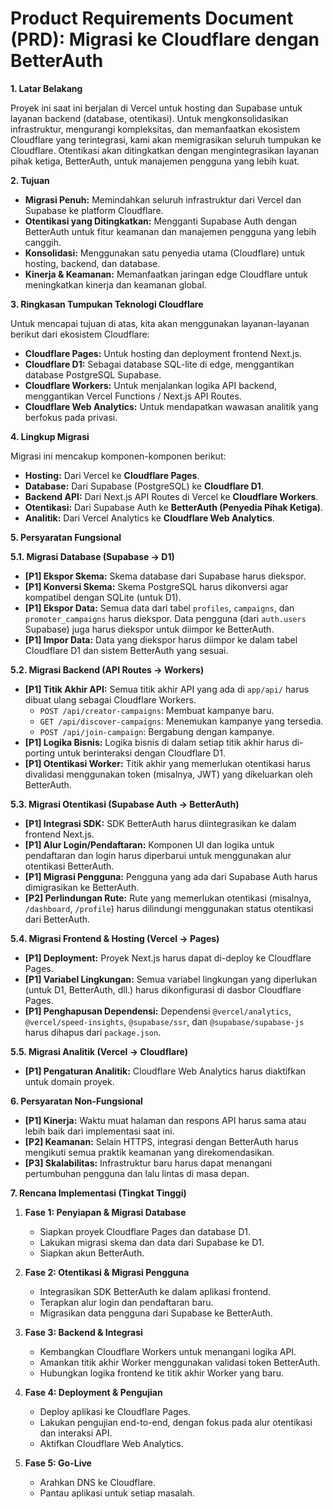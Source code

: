 # Product Requirements Document (PRD): Migrasi ke Cloudflare dengan BetterAuth

**1. Latar Belakang**

Proyek ini saat ini berjalan di Vercel untuk hosting dan Supabase untuk layanan backend (database, otentikasi). Untuk mengkonsolidasikan infrastruktur, mengurangi kompleksitas, dan memanfaatkan ekosistem Cloudflare yang terintegrasi, kami akan memigrasikan seluruh tumpukan ke Cloudflare. Otentikasi akan ditingkatkan dengan mengintegrasikan layanan pihak ketiga, BetterAuth, untuk manajemen pengguna yang lebih kuat.

**2. Tujuan**

*   **Migrasi Penuh:** Memindahkan seluruh infrastruktur dari Vercel dan Supabase ke platform Cloudflare.
*   **Otentikasi yang Ditingkatkan:** Mengganti Supabase Auth dengan BetterAuth untuk fitur keamanan dan manajemen pengguna yang lebih canggih.
*   **Konsolidasi:** Menggunakan satu penyedia utama (Cloudflare) untuk hosting, backend, dan database.
*   **Kinerja & Keamanan:** Memanfaatkan jaringan edge Cloudflare untuk meningkatkan kinerja dan keamanan global.

**3. Ringkasan Tumpukan Teknologi Cloudflare**

Untuk mencapai tujuan di atas, kita akan menggunakan layanan-layanan berikut dari ekosistem Cloudflare:

*   **Cloudflare Pages:** Untuk hosting dan deployment frontend Next.js.
*   **Cloudflare D1:** Sebagai database SQL-lite di edge, menggantikan database PostgreSQL Supabase.
*   **Cloudflare Workers:** Untuk menjalankan logika API backend, menggantikan Vercel Functions / Next.js API Routes.
*   **Cloudflare Web Analytics:** Untuk mendapatkan wawasan analitik yang berfokus pada privasi.

**4. Lingkup Migrasi**

Migrasi ini mencakup komponen-komponen berikut:

*   **Hosting:** Dari Vercel ke **Cloudflare Pages**.
*   **Database:** Dari Supabase (PostgreSQL) ke **Cloudflare D1**.
*   **Backend API:** Dari Next.js API Routes di Vercel ke **Cloudflare Workers**.
*   **Otentikasi:** Dari Supabase Auth ke **BetterAuth (Penyedia Pihak Ketiga)**.
*   **Analitik:** Dari Vercel Analytics ke **Cloudflare Web Analytics**.

**5. Persyaratan Fungsional**

**5.1. Migrasi Database (Supabase -> D1)**

*   **[P1] Ekspor Skema:** Skema database dari Supabase harus diekspor.
*   **[P1] Konversi Skema:** Skema PostgreSQL harus dikonversi agar kompatibel dengan SQLite (untuk D1).
*   **[P1] Ekspor Data:** Semua data dari tabel `profiles`, `campaigns`, dan `promoter_campaigns` harus diekspor. Data pengguna (dari `auth.users` Supabase) juga harus diekspor untuk diimpor ke BetterAuth.
*   **[P1] Impor Data:** Data yang diekspor harus diimpor ke dalam tabel Cloudflare D1 dan sistem BetterAuth yang sesuai.

**5.2. Migrasi Backend (API Routes -> Workers)**

*   **[P1] Titik Akhir API:** Semua titik akhir API yang ada di `app/api/` harus dibuat ulang sebagai Cloudflare Workers.
    *   `POST /api/creator-campaigns`: Membuat kampanye baru.
    *   `GET /api/discover-campaigns`: Menemukan kampanye yang tersedia.
    *   `POST /api/join-campaign`: Bergabung dengan kampanye.
*   **[P1] Logika Bisnis:** Logika bisnis di dalam setiap titik akhir harus di-porting untuk berinteraksi dengan Cloudflare D1.
*   **[P1] Otentikasi Worker:** Titik akhir yang memerlukan otentikasi harus divalidasi menggunakan token (misalnya, JWT) yang dikeluarkan oleh BetterAuth.

**5.3. Migrasi Otentikasi (Supabase Auth -> BetterAuth)**

*   **[P1] Integrasi SDK:** SDK BetterAuth harus diintegrasikan ke dalam frontend Next.js.
*   **[P1] Alur Login/Pendaftaran:** Komponen UI dan logika untuk pendaftaran dan login harus diperbarui untuk menggunakan alur otentikasi BetterAuth.
*   **[P1] Migrasi Pengguna:** Pengguna yang ada dari Supabase Auth harus dimigrasikan ke BetterAuth.
*   **[P2] Perlindungan Rute:** Rute yang memerlukan otentikasi (misalnya, `/dashboard`, `/profile`) harus dilindungi menggunakan status otentikasi dari BetterAuth.

**5.4. Migrasi Frontend & Hosting (Vercel -> Pages)**

*   **[P1] Deployment:** Proyek Next.js harus dapat di-deploy ke Cloudflare Pages.
*   **[P1] Variabel Lingkungan:** Semua variabel lingkungan yang diperlukan (untuk D1, BetterAuth, dll.) harus dikonfigurasi di dasbor Cloudflare Pages.
*   **[P1] Penghapusan Dependensi:** Dependensi `@vercel/analytics`, `@vercel/speed-insights`, `@supabase/ssr`, dan `@supabase/supabase-js` harus dihapus dari `package.json`.

**5.5. Migrasi Analitik (Vercel -> Cloudflare)**

*   **[P1] Pengaturan Analitik:** Cloudflare Web Analytics harus diaktifkan untuk domain proyek.

**6. Persyaratan Non-Fungsional**

*   **[P1] Kinerja:** Waktu muat halaman dan respons API harus sama atau lebih baik dari implementasi saat ini.
*   **[P2] Keamanan:** Selain HTTPS, integrasi dengan BetterAuth harus mengikuti semua praktik keamanan yang direkomendasikan.
*   **[P3] Skalabilitas:** Infrastruktur baru harus dapat menangani pertumbuhan pengguna dan lalu lintas di masa depan.

**7. Rencana Implementasi (Tingkat Tinggi)**

1.  **Fase 1: Penyiapan & Migrasi Database**
    *   Siapkan proyek Cloudflare Pages dan database D1.
    *   Lakukan migrasi skema dan data dari Supabase ke D1.
    *   Siapkan akun BetterAuth.

2.  **Fase 2: Otentikasi & Migrasi Pengguna**
    *   Integrasikan SDK BetterAuth ke dalam aplikasi frontend.
    *   Terapkan alur login dan pendaftaran baru.
    *   Migrasikan data pengguna dari Supabase ke BetterAuth.

3.  **Fase 3: Backend & Integrasi**
    *   Kembangkan Cloudflare Workers untuk menangani logika API.
    *   Amankan titik akhir Worker menggunakan validasi token BetterAuth.
    *   Hubungkan logika frontend ke titik akhir Worker yang baru.

4.  **Fase 4: Deployment & Pengujian**
    *   Deploy aplikasi ke Cloudflare Pages.
    *   Lakukan pengujian end-to-end, dengan fokus pada alur otentikasi dan interaksi API.
    *   Aktifkan Cloudflare Web Analytics.

5.  **Fase 5: Go-Live**
    *   Arahkan DNS ke Cloudflare.
    *   Pantau aplikasi untuk setiap masalah.